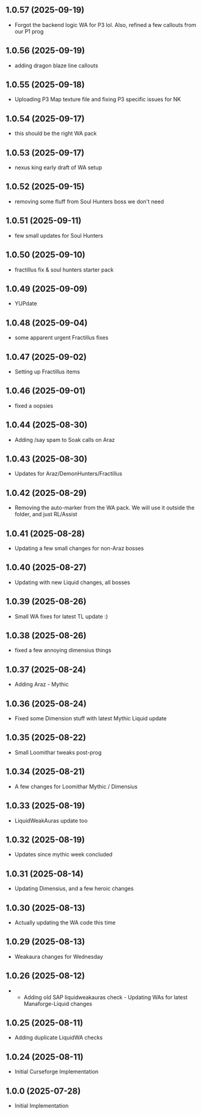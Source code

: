 ## 1.0.57 (2025-09-19)
- Forgot the backend logic WA for P3 lol.  Also, refined a few callouts from our P1 prog 

## 1.0.56 (2025-09-19)
- adding dragon blaze line callouts 

## 1.0.55 (2025-09-18)
- Uploading P3 Map texture file and fixing P3 specific issues for NK 

## 1.0.54 (2025-09-17)
- this should be the right WA pack 

## 1.0.53 (2025-09-17)
- nexus king early draft of WA setup 

## 1.0.52 (2025-09-15)
- removing some fluff from Soul Hunters boss we don't need 

## 1.0.51 (2025-09-11)
- few small updates for Soul Hunters 

## 1.0.50 (2025-09-10)
- fractillus fix & soul hunters starter pack 

## 1.0.49 (2025-09-09)
- YUPdate 

## 1.0.48 (2025-09-04)
- some apparent urgent Fractillus fixes 

## 1.0.47 (2025-09-02)
- Setting up Fractillus items 

## 1.0.46 (2025-09-01)
- fixed a oopsies 

## 1.0.44 (2025-08-30)
- Adding /say spam to Soak calls on Araz 

## 1.0.43 (2025-08-30)
- Updates for Araz/DemonHunters/Fractillus 

## 1.0.42 (2025-08-29)
- Removing the auto-marker from the WA pack. We will use it outside the folder, and just RL/Assist 

## 1.0.41 (2025-08-28)
- Updating a few small changes for non-Araz bosses 

## 1.0.40 (2025-08-27)
- Updating with new Liquid changes, all bosses 

## 1.0.39 (2025-08-26)
- Small WA fixes for latest TL update :)  

## 1.0.38 (2025-08-26)
- fixed a few annoying dimensius things 

## 1.0.37 (2025-08-24)
- Adding Araz - Mythic 

## 1.0.36 (2025-08-24)
- Fixed some Dimension stuff with latest Mythic Liquid update 

## 1.0.35 (2025-08-22)
- Small Loomithar tweaks post-prog 

## 1.0.34 (2025-08-21)
- A few changes for Loomithar Mythic / Dimensius 

## 1.0.33 (2025-08-19)
- LiquidWeakAuras update too 

## 1.0.32 (2025-08-19)
- Updates since mythic week concluded 

## 1.0.31 (2025-08-14)
- Updating Dimensius, and a few heroic changes 

## 1.0.30 (2025-08-13)
- Actually updating the WA code this time 

## 1.0.29 (2025-08-13)
- Weakaura changes for Wednesday 

## 1.0.26 (2025-08-12)
- - Adding old SAP liquidweakauras check  - Updating WAs for latest Manaforge-Liquid changes 

## 1.0.25 (2025-08-11)
- Adding duplicate LiquidWA checks 

## 1.0.24 (2025-08-11)
- Initial Curseforge Implementation 

## 1.0.0 (2025-07-28)
- Initial Implementation